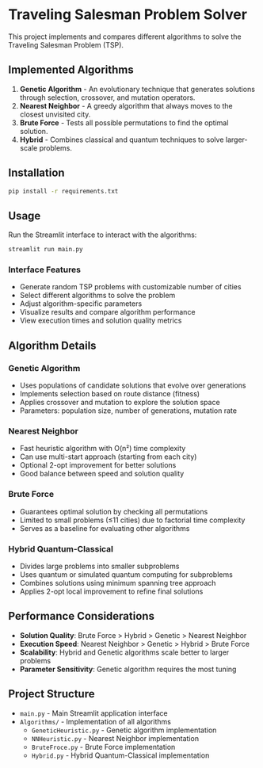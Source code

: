 # Traveling Salesman Problem Solver

This project implements and compares different algorithms to solve the Traveling Salesman Problem (TSP).

## Implemented Algorithms

1. **Genetic Algorithm** - An evolutionary technique that generates solutions through selection, crossover, and mutation operators.
3. **Nearest Neighbor** - A greedy algorithm that always moves to the closest unvisited city.
4. **Brute Force** - Tests all possible permutations to find the optimal solution.
5. **Hybrid** - Combines classical and quantum techniques to solve larger-scale problems.

## Installation

```bash
pip install -r requirements.txt
```

## Usage

Run the Streamlit interface to interact with the algorithms:

```bash
streamlit run main.py
```

### Interface Features

- Generate random TSP problems with customizable number of cities
- Select different algorithms to solve the problem
- Adjust algorithm-specific parameters
- Visualize results and compare algorithm performance
- View execution times and solution quality metrics

## Algorithm Details

### Genetic Algorithm
- Uses populations of candidate solutions that evolve over generations
- Implements selection based on route distance (fitness)
- Applies crossover and mutation to explore the solution space
- Parameters: population size, number of generations, mutation rate

### Nearest Neighbor
- Fast heuristic algorithm with O(n²) time complexity
- Can use multi-start approach (starting from each city)
- Optional 2-opt improvement for better solutions
- Good balance between speed and solution quality

### Brute Force
- Guarantees optimal solution by checking all permutations
- Limited to small problems (≤11 cities) due to factorial time complexity
- Serves as a baseline for evaluating other algorithms

### Hybrid Quantum-Classical
- Divides large problems into smaller subproblems
- Uses quantum or simulated quantum computing for subproblems
- Combines solutions using minimum spanning tree approach
- Applies 2-opt local improvement to refine final solutions

## Performance Considerations

- **Solution Quality**: Brute Force > Hybrid > Genetic > Nearest Neighbor
- **Execution Speed**: Nearest Neighbor > Genetic > Hybrid > Brute Force
- **Scalability**: Hybrid and Genetic algorithms scale better to larger problems
- **Parameter Sensitivity**: Genetic algorithm requires the most tuning

## Project Structure

- `main.py` - Main Streamlit application interface
- `Algorithms/` - Implementation of all algorithms
  - `GeneticHeuristic.py` - Genetic algorithm implementation
  - `NNHeuristic.py` - Nearest Neighbor implementation
  - `BruteFroce.py` - Brute Force implementation
  - `Hybrid.py` - Hybrid Quantum-Classical implementation
